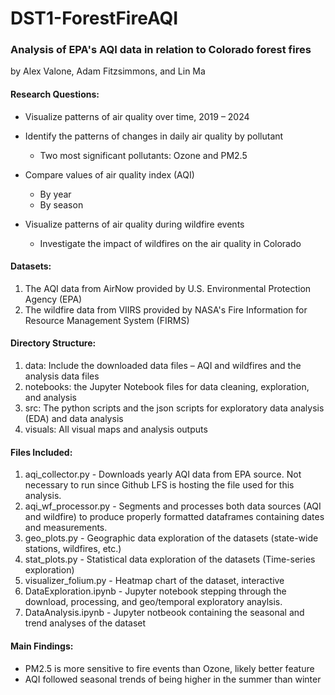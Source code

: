 # DST1-ForestFireAQI
### Analysis of EPA's AQI data in relation to Colorado forest fires

 by Alex Valone, Adam Fitzsimmons, and Lin Ma

#### Research Questions: 
- Visualize patterns of air quality over time, 2019 – 2024 

- Identify the patterns of changes in daily air quality by pollutant
   + Two most significant pollutants: Ozone and PM2.5

- Compare values of air quality index (AQI) 
  + By year 
  + By season

- Visualize patterns of air quality during wildfire events
  + Investigate the impact of wildfires on the air quality in Colorado



#### Datasets: 
1. The AQI data from AirNow provided by U.S. Environmental Protection Agency (EPA)
2. The wildfire data from VIIRS provided by NASA's Fire Information for Resource Management System (FIRMS)


#### Directory Structure:
1. data: Include the downloaded data files – AQI and wildfires and the analysis data files
2. notebooks: the Jupyter Notebook files for data cleaning, exploration, and analysis
3. src: The python scripts and the json scripts for exploratory data analysis (EDA) and data analysis
4. visuals: All visual maps and analysis outputs

#### Files Included:
1. aqi_collector.py - Downloads yearly AQI data from EPA source. Not necessary to run since Github LFS is hosting the file used for this analysis.
2. aqi_wf_processor.py - Segments and processes both data sources (AQI and wildfire) to produce properly formatted dataframes containing dates and measurements.
3. geo_plots.py - Geographic data exploration of the datasets (state-wide stations, wildfires, etc.)
4. stat_plots.py - Statistical data exploration of the datasets (Time-series exploration)
5. visualizer_folium.py - Heatmap chart of the dataset, interactive
6. DataExploration.ipynb - Jupyter notebook stepping through the download, processing, and geo/temporal exploratory anaylsis.
7. DataAnalysis.ipynb - Jupyter notbeook containing the seasonal and trend analyses of the dataset

#### Main Findings: 
- PM2.5 is more sensitive to fire events than Ozone, likely better feature
- AQI followed seasonal trends of being higher in the summer than winter




 





